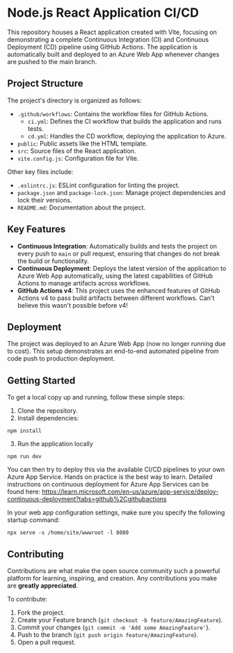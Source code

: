 # Node.js React Application CI/CD

This repository houses a React application created with Vite, focusing on demonstrating a complete Continuous Integration (CI) and Continuous Deployment (CD) pipeline using GitHub Actions. The application is automatically built and deployed to an Azure Web App whenever changes are pushed to the main branch.

## Project Structure

The project's directory is organized as follows:

- `.github/workflows`: Contains the workflow files for GitHub Actions.
  - `ci.yml`: Defines the CI workflow that builds the application and runs tests.
  - `cd.yml`: Handles the CD workflow, deploying the application to Azure.
- `public`: Public assets like the HTML template.
- `src`: Source files of the React application.
- `vite.config.js`: Configuration file for Vite.

Other key files include:

- `.eslintrc.js`: ESLint configuration for linting the project.
- `package.json` and `package-lock.json`: Manage project dependencies and lock their versions.
- `README.md`: Documentation about the project.

## Key Features

- **Continuous Integration**: Automatically builds and tests the project on every push to `main` or pull request, ensuring that changes do not break the build or functionality.
- **Continuous Deployment**: Deploys the latest version of the application to Azure Web App automatically, using the latest capabilities of GitHub Actions to manage artifacts across workflows.
- **GitHub Actions v4**: This project uses the enhanced features of GitHub Actions v4 to pass build artifacts between different workflows. Can't believe this wasn't possible before v4!

## Deployment

The project was deployed to an Azure Web App (now no longer running due to cost). This setup demonstrates an end-to-end automated pipeline from code push to production deployment.

## Getting Started

To get a local copy up and running, follow these simple steps:

1. Clone the repository.
2. Install dependencies:

```
npm install
```

3. Run the application locally

```
npm run dev
```

You can then try to deploy this via the available CI/CD pipelines to your own Azure App Service. Hands on practice is the best way to learn. Detailed instructions on continuous deployment for Azure App Services can be found here: https://learn.microsoft.com/en-us/azure/app-service/deploy-continuous-deployment?tabs=github%2Cgithubactions

In your web app configuration settings, make sure you specify the following startup command:

```
npx serve -s /home/site/wwwroot -l 8080
```

## Contributing

Contributions are what make the open source community such a powerful platform for learning, inspiring, and creation. Any contributions you make are **greatly appreciated**.

To contribute:

1. Fork the project.
2. Create your Feature branch (`git checkout -b feature/AmazingFeature`).
3. Commit your changes (`git commit -m 'Add some AmazingFeature'`).
4. Push to the branch (`git push origin feature/AmazingFeature`).
5. Open a pull request.
